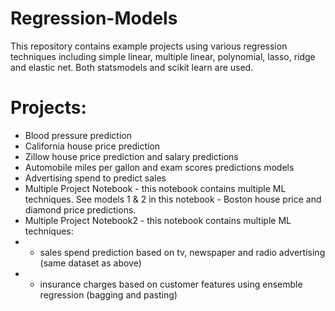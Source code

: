 # Regression-Models
This repository contains example projects using various regression techniques including simple linear, multiple linear, polynomial, lasso, ridge and elastic net. Both statsmodels and scikit learn are used.

# Projects:
* Blood pressure prediction
* California house price prediction
* Zillow house price prediction and salary predictions
* Automobile miles per gallon and exam scores predictions models
* Advertising spend to predict sales
* Multiple Project Notebook - this notebook contains multiple ML techniques. See models 1 & 2 in this notebook - Boston house price and diamond price predictions.
* Multiple Project Notebook2 - this notebook contains multiple ML techniques:
* - sales spend prediction based on tv, newspaper and radio advertising (same dataset as above)
* - insurance charges based on customer features using ensemble regression (bagging and pasting)
